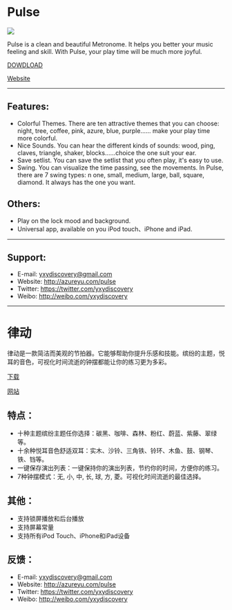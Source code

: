 	
# Pulse

<img src="http://azureyu.com/pulse/images/banner.jpg">


Pulse is a clean and beautiful Metronome. It helps you better your music feeling and skill. With Pulse, your play time will be much more joyful.

[DOWDLOAD](https://itunes.apple.com/cn/developer/xinyu-you/id1092207432)

[Website](http://azureyu.com/pulse/)
*****************************************************

## Features:
* Colorful Themes. There are ten attractive themes that you can choose: 
night, tree, coffee, pink, azure, blue, purple...... make your play time more colorful. 
* Nice Sounds. You can hear the different kinds of sounds: 
wood, ping, claves, triangle, shaker, blocks......choice the one suit your ear.
* Save setlist. You can save the setlist that you often play, it's easy to use. 
* Swing. You can visualize the time passing, see the movements. 
In Pulse, there are 7 swing types: n
one, small, medium, large, ball, square, diamond. It always has the one you want.
	
## Others:
- Play on the lock mood and background.
- Universal app, available on you iPod touch、iPhone and iPad.

*****************************************************


## Support:

- E-mail: yxydiscovery@gmail.com
- Website: http://azureyu.com/pulse
- Twitter: https://twitter.com/yxydiscovery
- Weibo: http://weibo.com/yxydiscovery

----
# 律动

律动是一款简洁而美观的节拍器。它能够帮助你提升乐感和技能。缤纷的主题，悦耳的音色，可视化时间流逝的钟摆都能让你的练习更为多彩。

[下载](https://itunes.apple.com/cn/developer/xinyu-you/id1092207432)

[网站](http://azureyu.com/pulse/cn)	
## 特点：
* 十种主题缤纷主题任你选择：碳黑、咖啡、森林、粉红、蔚蓝、紫藤、翠绿等。
* 十余种悦耳音色舒适双耳：实木、沙铃、三角铁、铃环、木鱼、鼓、钢琴、铁、铛等。
* 一键保存演出列表：一键保持你的演出列表，节约你的时间，方便你的练习。
* 7种钟摆模式：无, 小, 中, 长, 球, 方, 菱。可视化时间流逝的最佳选择。

## 其他：
- 支持锁屏播放和后台播放
- 支持屏幕常量
- 支持所有iPod Touch、iPhone和iPad设备

## 反馈：
- E-mail: yxydiscovery@gmail.com
- Website: http://azureyu.com/pulse
- Twitter: https://twitter.com/yxydiscovery
- Weibo: http://weibo.com/yxydiscovery
